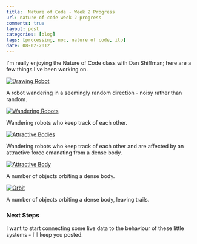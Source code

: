 ```yaml
---
title:  Nature of Code - Week 2 Progress
url: nature-of-code-week-2-progress
comments: true
layout: post
categories: [blog]
tags: [processing, noc, nature of code, itp]
date: 08-02-2012
---
```

<p class="intro">I'm really enjoying the Nature of Code class with Dan Shiffman; here are a few things I've been working on. </p>
<a href="http://www.flickr.com/photos/paulmmay/6799181921/" title="Drawing Robot by paulmmay, on Flickr"><img src="http://farm8.staticflickr.com/7033/6799181921_7e07c99f86_b.jpg" class="flickr" alt="Drawing Robot"></a>

A robot wandering in a seemingly random direction - noisy rather than random.

<a href="http://www.flickr.com/photos/paulmmay/6799182167/" title="Wandering Robots by paulmmay, on Flickr"><img src="http://farm8.staticflickr.com/7147/6799182167_b0089b7d97_b.jpg" class="flickr" alt="Wandering Robots"></a>

Wandering robots who keep track of each other.

<a href="http://www.flickr.com/photos/paulmmay/6799182327/" title="Attractive Bodies by paulmmay, on Flickr"><img src="http://farm8.staticflickr.com/7021/6799182327_f089276a2e_b.jpg" class="flickr" alt="Attractive Bodies"></a>

Wandering robots who keep track of each other and are affected by an attractive force emanating from a dense body.

<a href="http://www.flickr.com/photos/paulmmay/6838247411/" title="1643 by paulmmay, on Flickr"><img src="http://farm8.staticflickr.com/7167/6838247411_13407d5659_b.jpg" class="flickr" alt="Attractive Body"></a>

A number of objects orbiting a dense body.

<a href="http://www.flickr.com/photos/paulmmay/6836475249/" title="Orbit by paulmmay, on Flickr"><img src="http://farm8.staticflickr.com/7007/6836475249_506fb8faaa_b.jpg" class="flickr" alt="Orbit"></a>

A number of objects orbiting a dense body, leaving trails. 

### Next Steps

I want to start connecting some live data to the behaviour of these little systems - I'll keep you posted.

&nbsp;



